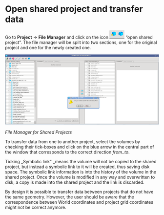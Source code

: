 # Open shared project and transfer data

Go to **Project** → **File Manager** and click on the icon ![](../../../.gitbook/assets/011_file_manager.png) “open shared project”. The file manager will be spilt into two sections, one for the original project and one for the newly created one.

![](../../../.gitbook/assets/012_file_manager.png)

_File Manager for Shared Projects_

To transfer data from one to another project, select the volumes by checking their tick-boxes and click on the blue arrow in the central part of the window that corresponds to the correct direction _from..to_.

Ticking \_Symbolic link" \_means the volume will not be copied to the shared project, but instead a symbolic link to it will be created, thus saving disk space. The symbolic link information is into the history of the volume in the shared project. Once the volume is modified in any way and overwritten to disk, a copy is made into the shared project and the link is discarded.

By design it is possible to transfer data between projects that do not have the same geometry. However, the user should be aware that the correspondence between World coordinates and project grid coordinates might not be correct anymore.

